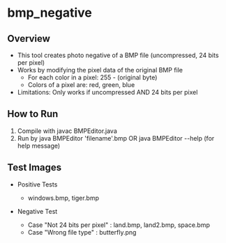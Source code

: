 # bmp_negative #

## Overview ##
* This tool creates photo negative of a BMP file (uncompressed, 24 bits per pixel)
* Works by modifying the pixel data of the original BMP file
  * For each color in a pixel: 255 - (original byte)
  * Colors of a pixel are: red, green, blue 
* Limitations: Only works if uncompressed AND 24 bits per pixel

## How to Run ##
1. Compile with javac BMPEditor.java
2. Run by java BMPEditor 'filename'.bmp OR java BMPEditor --help (for help message)

## Test Images ##
* Positive Tests
  * windows.bmp, tiger.bmp 

* Negative Test
  * Case "Not 24 bits per pixel" : land.bmp, land2.bmp, space.bmp
  * Case "Wrong file type" : butterfly.png
  

